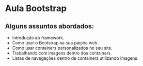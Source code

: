 # Aula Bootstrap

## Alguns assuntos abordados:

 - Introdução ao framework.
 - Como usar o Bootstrap na sua página web.
 - Como usar containers personalizados no seu site.
 - Trabalhando com imagens dentro dos containers.
 - Listas de navegações dentro de containers utilizando imagens. 

